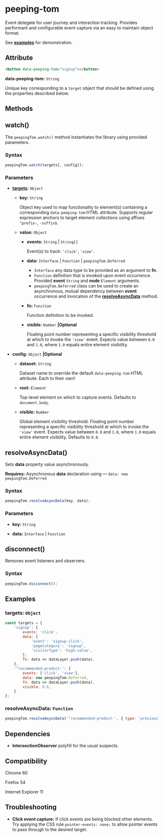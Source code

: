 # peeping-tom

Event delegate for user journey and interaction tracking. Provides performant and configurable event capture via an easy to maintain object format.

See [**examples**](https://joehehir.github.io/peeping-tom/examples/) for demonstration.

## Attribute

```html
<button data-peeping-tom="signup"></button>
```

**data-peeping-tom:** `String`

Unique key corresponding to a `target` object that should be defined using the properties described below.

## Methods

## **watch()**

The `peepingTom.watch()` method instantiates the library using provided parameters.

### Syntax

```js
peepingTom.watch(targets[, config]);
```

### Parameters

- **[targets](#targets):** `Object`

    - **key:** `String`

        Object key used to map functionality to element(s) containing a corresponding `data-peeping-tom` HTML attribute. Supports regular expression anchors to target element collections using affixes `^prefix-`, `-suffix$`.

    - **value:** `Object`

        - **events:** `String` | `String[]`

            Event(s) to track: `'click'`, `'view'`.

        - **data:** `Interface` | `Function` | `peepingTom.Deferred`

            - `Interface` any data type to be provided as an argument to **fn**.
            - `Function` definition that is invoked upon event occurrence. Provided **event** `String` and **node** `Element` arguments.
            - `peepingTom.Deferred` class can be used to create an asynchronous, mutual dependency between **event** occurrence and invocation of the [**resolveAsyncData**](#resolveAsyncData) method.

        - **fn:** `Function`

            Function definition to be invoked.

        - **visible:** `Number` **|Optional**

            Floating point number representing a specific visibility threshold at which to invoke the `'view'` event. Expects value between `0.0` and `1.0`, where `1.0` equals entire element visibility.

- **config:** `Object` **|Optional**

    - **dataset:** `String`

        Dataset name to override the default `data-peeping-tom` HTML attribute. Each to their own!

    - **root:** `Element`

        Top-level element on which to capture events. Defaults to `document.body`.

    - **visible:** `Number`

        Global element visibility threshold. Floating point number representing a specific visibility threshold at which to invoke the `'view'` event. Expects value between `0.0` and `1.0`, where `1.0` equals entire element visibility. Defaults to `0.8`.

## **resolveAsyncData()**

Sets **data** property value asynchronously.

**Requires:** Asynchronous **data** declaration using — `data: new peepingTom.Deferred`

### Syntax

```js
peepingTom.resolveAsyncData(key, data);
```

### Parameters

- **key:** `String`

- **data:** `Interface` | `Function`

## **disconnect()**

Removes event listeners and observers.

### Syntax

```js
peepingTom.disconnect();
```

## Examples

### **targets:** `Object`

```js
const targets = {
    'signup': {
        events: 'click',
        data: {
            'event': 'signup-click',
            'pageCategory': 'signup',
            'visitorType': 'high-value',
        },
        fn: data => dataLayer.push(data),
    },
    '^recommended-product-': {
        events: ['click', 'view'],
        data: new peepingTom.Deferred,
        fn: data => dataLayer.push(data),
        visible: 0.6,
    }
};
```

### **resolveAsyncData:** `Function`
```js
peepingTom.resolveAsyncData('^recommended-product-', { type: 'previously-viewed' });
```

## Dependencies

- **IntersectionObserver** polyfill for the usual suspects.

## Compatibility

Chrome 60

Firefox 54

Internet Explorer 11

## Troubleshooting

- **Click event capture:** If click events are being blocked other elements. Try applying the CSS rule `pointer-events: none;` to allow pointer events to pass through to the desired target.
